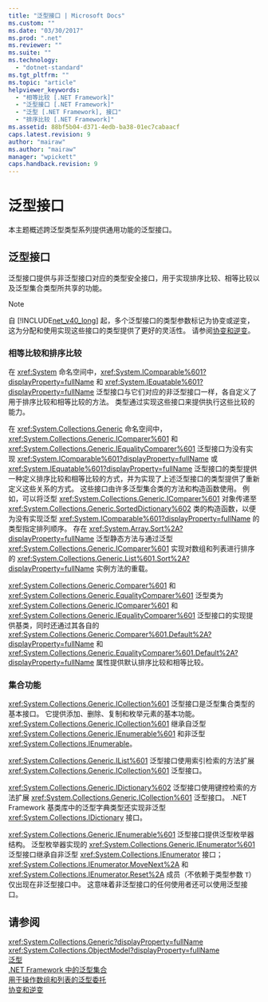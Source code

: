 ```yaml
---
title: "泛型接口 | Microsoft Docs"
ms.custom: ""
ms.date: "03/30/2017"
ms.prod: ".net"
ms.reviewer: ""
ms.suite: ""
ms.technology: 
  - "dotnet-standard"
ms.tgt_pltfrm: ""
ms.topic: "article"
helpviewer_keywords: 
  - "相等比较 [.NET Framework]"
  - "泛型接口 [.NET Framework]"
  - "泛型 [.NET Framework], 接口"
  - "排序比较 [.NET Framework]"
ms.assetid: 88bf5b04-d371-4edb-ba38-01ec7cabaacf
caps.latest.revision: 9
author: "mairaw"
ms.author: "mairaw"
manager: "wpickett"
caps.handback.revision: 9
---
```

# 泛型接口
本主题概述跨泛型类型系列提供通用功能的泛型接口。  
  
## 泛型接口  
 泛型接口提供与非泛型接口对应的类型安全接口，用于实现排序比较、相等比较以及泛型集合类型所共享的功能。  
  
> [!NOTE]
>  自 [!INCLUDE[net_v40_long](../../../includes/net-v40-long-md.md)] 起，多个泛型接口的类型参数标记为协变或逆变，这为分配和使用实现这些接口的类型提供了更好的灵活性。  请参阅[协变和逆变](../../../docs/standard/generics/covariance-and-contravariance.md)。  
  
### 相等比较和排序比较  
 在 <xref:System> 命名空间中，<xref:System.IComparable%601?displayProperty=fullName> 和 <xref:System.IEquatable%601?displayProperty=fullName> 泛型接口与它们对应的非泛型接口一样，各自定义了用于排序比较和相等比较的方法。  类型通过实现这些接口来提供执行这些比较的能力。  
  
 在 <xref:System.Collections.Generic> 命名空间中，<xref:System.Collections.Generic.IComparer%601> 和 <xref:System.Collections.Generic.IEqualityComparer%601> 泛型接口为没有实现 <xref:System.IComparable%601?displayProperty=fullName> 或 <xref:System.IEquatable%601?displayProperty=fullName> 泛型接口的类型提供一种定义排序比较和相等比较的方式，并为实现了上述泛型接口的类型提供了重新定义这些关系的方式。  这些接口由许多泛型集合类的方法和构造函数使用。  例如，可以将泛型 <xref:System.Collections.Generic.IComparer%601> 对象传递至 <xref:System.Collections.Generic.SortedDictionary%602> 类的构造函数，以便为没有实现泛型 <xref:System.IComparable%601?displayProperty=fullName> 的类型指定排列顺序。  存在 <xref:System.Array.Sort%2A?displayProperty=fullName> 泛型静态方法与通过泛型 <xref:System.Collections.Generic.IComparer%601> 实现对数组和列表进行排序的 <xref:System.Collections.Generic.List%601.Sort%2A?displayProperty=fullName> 实例方法的重载。  
  
 <xref:System.Collections.Generic.Comparer%601> 和 <xref:System.Collections.Generic.EqualityComparer%601> 泛型类为 <xref:System.Collections.Generic.IComparer%601> 和 <xref:System.Collections.Generic.IEqualityComparer%601> 泛型接口的实现提供基类，同时还通过其各自的 <xref:System.Collections.Generic.Comparer%601.Default%2A?displayProperty=fullName> 和 <xref:System.Collections.Generic.EqualityComparer%601.Default%2A?displayProperty=fullName> 属性提供默认排序比较和相等比较。  
  
### 集合功能  
 <xref:System.Collections.Generic.ICollection%601> 泛型接口是泛型集合类型的基本接口。  它提供添加、删除、复制和枚举元素的基本功能。  <xref:System.Collections.Generic.ICollection%601> 继承自泛型 <xref:System.Collections.Generic.IEnumerable%601> 和非泛型 <xref:System.Collections.IEnumerable>。  
  
 <xref:System.Collections.Generic.IList%601> 泛型接口使用索引检索的方法扩展 <xref:System.Collections.Generic.ICollection%601> 泛型接口。  
  
 <xref:System.Collections.Generic.IDictionary%602> 泛型接口使用键控检索的方法扩展 <xref:System.Collections.Generic.ICollection%601> 泛型接口。  .NET Framework 基类库中的泛型字典类型还实现非泛型 <xref:System.Collections.IDictionary> 接口。  
  
 <xref:System.Collections.Generic.IEnumerable%601> 泛型接口提供泛型枚举器结构。  泛型枚举器实现的 <xref:System.Collections.Generic.IEnumerator%601> 泛型接口继承自非泛型 <xref:System.Collections.IEnumerator> 接口；<xref:System.Collections.IEnumerator.MoveNext%2A> 和 <xref:System.Collections.IEnumerator.Reset%2A> 成员（不依赖于类型参数 `T`）仅出现在非泛型接口中。  这意味着非泛型接口的任何使用者还可以使用泛型接口。  
  
## 请参阅  
 <xref:System.Collections.Generic?displayProperty=fullName>   
 <xref:System.Collections.ObjectModel?displayProperty=fullName>   
 [泛型](../../../docs/standard/generics/index.md)   
 [.NET Framework 中的泛型集合](../../../docs/standard/generics/collections.md)   
 [用于操作数组和列表的泛型委托](../../../docs/standard/generics/delegates-for-manipulating-arrays-and-lists.md)   
 [协变和逆变](../../../docs/standard/generics/covariance-and-contravariance.md)